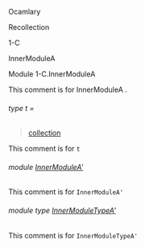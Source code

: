 Ocamlary

Recollection

1-C

InnerModuleA

Module 1-C.InnerModuleA

This comment is for InnerModuleA .

<a id="type-t"></a>

###### type t =

> [collection](Ocamlary.Recollection.argument-1-C.md#type-collection)


This comment is for `t`

<a id="module-InnerModuleA'"></a>

###### module [InnerModuleA'](Ocamlary.Recollection.argument-1-C.InnerModuleA.InnerModuleA'.md)

This comment is for `InnerModuleA'`

<a id="module-type-InnerModuleTypeA'"></a>

###### module type [InnerModuleTypeA'](Ocamlary.Recollection.argument-1-C.InnerModuleA.module-type-InnerModuleTypeA'.md)

This comment is for `InnerModuleTypeA'`